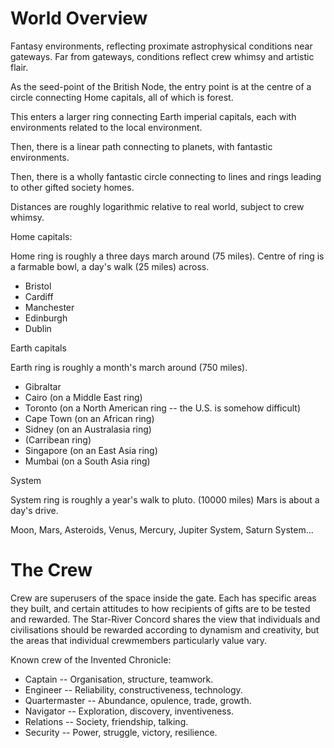 World Overview
==============

Fantasy environments, reflecting proximate astrophysical conditions near gateways. 
Far from gateways, conditions reflect crew whimsy and artistic flair.

As the seed-point of the British Node, the entry point is at the centre of a circle connecting Home capitals,
all of which is forest.

This enters a larger ring connecting Earth imperial capitals, each with environments related to the local environment.

Then, there is a linear path connecting to planets, with fantastic environments.

Then, there is a wholly fantastic circle connecting to lines and rings leading to other gifted society homes.

Distances are roughly logarithmic relative to real world, subject to crew whimsy.

Home capitals:

Home ring is roughly a three days march around (75 miles). 
Centre of ring is a farmable bowl, a day's walk (25 miles) across.

* Bristol
* Cardiff
* Manchester
* Edinburgh
* Dublin

Earth capitals

Earth ring is roughly a month's march around (750 miles).

* Gibraltar
* Cairo (on a Middle East ring)
* Toronto (on a North American ring -- the U.S. is somehow difficult)
* Cape Town (on an African ring)
* Sidney (on an Australasia ring)
* (Carribean ring)
* Singapore (on an East Asia ring)
* Mumbai (on a South Asia ring)

System

System ring is roughly a year's walk to pluto. (10000 miles)
Mars is about a day's drive.

Moon, Mars, Asteroids, Venus, Mercury, Jupiter System, Saturn System...


The Crew
========

Crew are superusers of the space inside the gate. 
Each has specific areas they built, and certain attitudes to how recipients of gifts are to be tested and rewarded.
The Star-River Concord shares the view that individuals and civilisations should be rewarded according to
dynamism and creativity, but the areas that individual crewmembers particularly value vary.

Known crew of the Invented Chronicle:

* Captain -- Organisation, structure, teamwork.
* Engineer -- Reliability, constructiveness, technology.
* Quartermaster -- Abundance, opulence, trade, growth.
* Navigator -- Exploration, discovery, inventiveness.
* Relations -- Society, friendship, talking.
* Security -- Power, struggle, victory, resilience.
